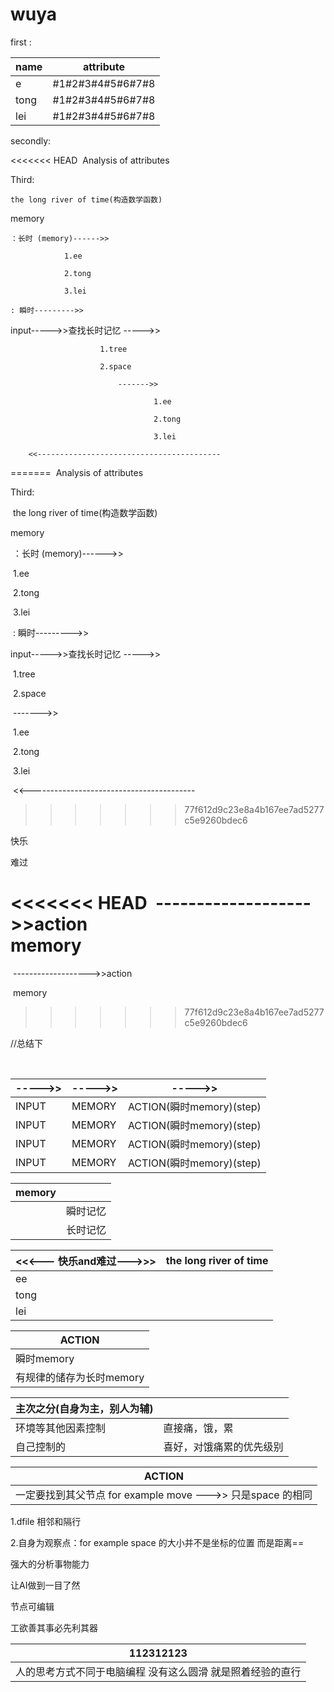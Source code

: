 # wuya

first :  

| name | attribute        |
| ---- | ---------------- |
| e    | #1#2#3#4#5#6#7#8 |
| tong | #1#2#3#4#5#6#7#8 |
| lei  | #1#2#3#4#5#6#7#8 |

secondly:

<<<<<<< HEAD
​	Analysis of attributes

Third:

	the long river of time(构造数学函数)

memory

	：长时 (memory)------>>
	
				1.ee
	
				2.tong
	
				3.lei
	
	: 瞬时--------->>

input----->>查找长时记忆 ----->>

						1.tree
	
						2.space
	
							------->> 
	
									1.ee
	
									2.tong
	
									3.lei
	
		<<-----------------------------------------
=======
​	Analysis of attributes

Third:

​	the long river of time(构造数学函数)

memory

​	：长时 (memory)------>>

​				1.ee

​				2.tong

​				3.lei

​	: 瞬时--------->>

input----->>查找长时记忆 ----->>

​						1.tree

​						2.space

​							------->> 

​									1.ee

​									2.tong

​									3.lei

​		<<-----------------------------------------
>>>>>>> 77f612d9c23e8a4b167ee7ad5277c5e9260bdec6

快乐

难过

<<<<<<< HEAD
​	------------------->>action 
​	
					memory
=======
​	------------------->>action 

​					memory
>>>>>>> 77f612d9c23e8a4b167ee7ad5277c5e9260bdec6





//总结下 

​		

| ----->> | ----->> | ----->>                  |
| ------- | ------- | ------------------------ |
| INPUT   | MEMORY  | ACTION(瞬时memory)(step) |
| INPUT   | MEMORY  | ACTION(瞬时memory)(step) |
| INPUT   | MEMORY  | ACTION(瞬时memory)(step) |
| INPUT   | MEMORY  | ACTION(瞬时memory)(step) |

| memory |          |
| ------ | -------- |
|        | 瞬时记忆 |
|        | 长时记忆 |

| <<<--- 快乐and难过--->>> | the long river of time |
| ------------------------ | ---------------------- |
| ee                       |                        |
| tong                     |                        |
| lei                      |                        |

| ACTION                   |
| ------------------------ |
| 瞬时memory               |
| 有规律的储存为长时memory |

| 主次之分(自身为主，别人为辅) |                          |
| ---------------------------- | ------------------------ |
| 环境等其他因素控制           | 直接痛，饿，累           |
| 自己控制的                   | 喜好，对饿痛累的优先级别 |

| ACTION                                                      |
| ----------------------------------------------------------- |
| 一定要找到其父节点  for example move --->> 只是space 的相同 |

1.dfile  相邻和隔行

2.自身为观察点：for example space 的大小并不是坐标的位置 而是距离==

强大的分析事物能力

让AI做到一目了然

节点可编辑

工欲善其事必先利其器

| 112312123                                                   |
| ----------------------------------------------------------- |
| 人的思考方式不同于电脑编程 没有这么圆滑  就是照着经验的直行 |


